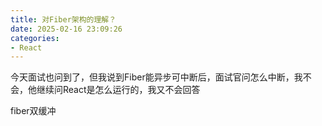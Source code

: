 ```yaml
---
title: 对Fiber架构的理解？
date: 2025-02-16 23:09:26
categories: 
- React
---
```


今天面试也问到了，但我说到Fiber能异步可中断后，面试官问怎么中断，我不会，他继续问React是怎么运行的，我又不会回答

fiber双缓冲